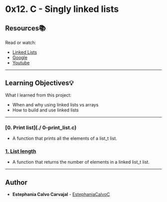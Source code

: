 # 0x12. C - Singly linked lists

## Resources:books:
Read or watch:
* [Linked Lists](https://intranet.hbtn.io/rltoken/2WOe5XO84Puxd4Y1FUJwVQ)
* [Google](https://intranet.hbtn.io/rltoken/jiyCC9L1Axkl_nEmuh4j3w)
* [Youtube](https://intranet.hbtn.io/rltoken/DcEVPdONWy2p1x8XPH53Uw)

---
## Learning Objectives:bulb:
What I learned from this project:

* When and why using linked lists vs arrays
* How to build and use linked lists

---

### [0. Print list](./ 0-print_list.c)
* A function that prints all the elements of a list_t list.


### [1. List length](./1-list_len.c)
* A function that returns the number of elements in a linked list_t list.

<!---
### [2. Add node](./2-add_node.c)
* A function that adds a new node at the beginning of a list_t list.


### [3. Add node at the end](./3-add_node_end.c)
* A function that adds a new node at the end of a list_t list.


### [4. Free list](./4-free_list.c)
* A function that frees a list_t list.
-->
---

## Author
* **Estephania Calvo Carvajal** - [EstephaniaCalvoC](https://github.com/EstephaniaCalvoC)
